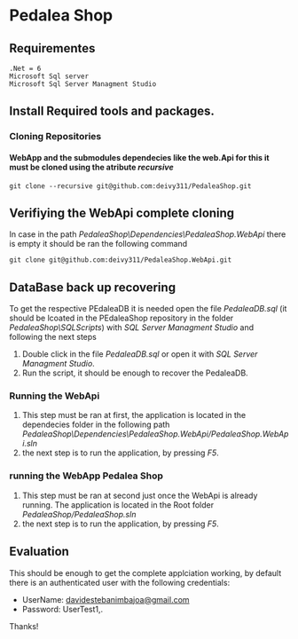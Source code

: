 
# Pedalea Shop
## Requirementes
```
.Net = 6
Microsoft Sql server
Microsoft Sql Server Managment Studio
```

## Install Required tools and packages.


### Cloning Repositories
#### WebApp and the submodules dependecies like the web.Api for this it must be cloned using  the atribute _recursive_
```
git clone --recursive git@github.com:deivy311/PedaleaShop.git

```
## Verifiying the WebApi complete cloning
In case in the path _PedaleaShop\Dependencies\PedaleaShop.WebApi_ there is empty it should be ran the following command
```
git clone git@github.com:deivy311/PedaleaShop.WebApi.git
```

## DataBase back up recovering
To get the respective PEdaleaDB it is needed open the file _PedaleaDB.sql_ (it should be lcoated in the PEdaleaShop repository in the folder _PedaleaShop\SQLScripts_) with _SQL Server Managment Studio_ and following the next steps
 1. Double click in the file _PedaleaDB.sql_ or open it with _SQL Server Managment Studio_.
 2. Run the script, it should be enough to recover the PedaleaDB.


### Running the WebApi 
1. This step must be ran at first, the application is located in the dependecies folder in the following path _PedaleaShop\Dependencies\PedaleaShop.WebApi/PedaleaShop.WebApi.sln_
2. the next step is to run the application, by pressing _F5_.

### running the WebApp Pedalea Shop
1. This step must be ran at second just once the WebApi is already running. The application is located in the Root folder _PedaleaShop/PedaleaShop.sln_
2. the next step is to run the application, by pressing _F5_.

## Evaluation
This should be enough to get the complete applciation working, by default there is an authenticated user with the following credentials:
* UserName: davidestebanimbajoa@gmail.com
* Password: UserTest1,.

Thanks! 